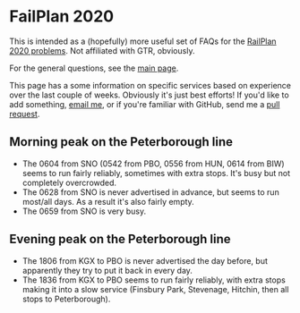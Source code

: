 # FailPlan 2020

This is intended as a (hopefully) more useful set of FAQs for the [RailPlan 2020 problems](https://www.railplan2020.com/timetables). Not affiliated with GTR, obviously.

For the general questions, see the [main page](/).

This page has a some information on specific services based on experience over the last couple of weeks. Obviously it's just best efforts! If you'd like to add something, [email me](mailto:ganesh@earth.li), or if you're familiar with GitHub, send me a [pull request](https://github.com/hsenag/failplan2020).

## Morning peak on the Peterborough line

 - The 0604 from SNO (0542 from PBO, 0556 from HUN, 0614 from BIW) seems to run fairly reliably, sometimes with extra stops. It's busy but not completely overcrowded.
 - The 0628 from SNO is never advertised in advance, but seems to run most/all days. As a result it's also fairly empty.
 - The 0659 from SNO is very busy.
 
## Evening peak on the Peterborough line

 - The 1806 from KGX to PBO is never advertised the day before, but apparently they try to put it back in every day.
 - The 1836 from KGX to PBO seems to run fairly reliably, with extra stops making it into a slow service (Finsbury Park, Stevenage, Hitchin, then all stops to Peterborough).
 
